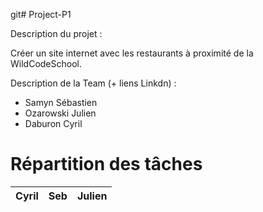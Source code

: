 git# Project-P1

Description du projet :

Créer un site internet avec les restaurants à proximité de la WildCodeSchool.

Description de la Team (+ liens Linkdn) :

- Samyn Sébastien
- Ozarowski Julien
- Daburon Cyril

# Répartition des tâches

| Cyril | Seb | Julien |
| :-------- |:--------:| -------:|